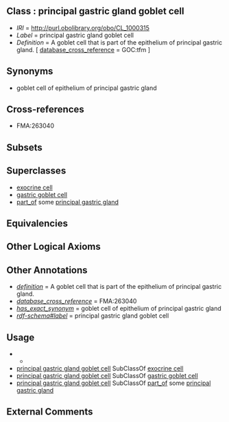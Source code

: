 
## Class : principal gastric gland goblet cell

 * *IRI* = http://purl.obolibrary.org/obo/CL_1000315
 * *Label* = principal gastric gland goblet cell
 * *Definition* = A goblet cell that is part of the epithelium of principal gastric gland. [ [database_cross_reference](../../ef/oboInOwl#hasDbXref.md) = GOC:tfm ]

## Synonyms

 * goblet cell of epithelium of principal gastric gland

## Cross-references

 * FMA:263040

## Subsets


## Superclasses

 * [exocrine cell](../../CL/52/CL_0000152.md)
 * [gastric goblet cell](../../CL/13/CL_1000313.md)
 * [part_of](../../BFO/50/BFO_0000050.md) some [principal gastric gland](../../UBERON/71/UBERON_0009971.md)

## Equivalencies


## Other Logical Axioms


## Other Annotations

 * *[definition](../../IAO/15/IAO_0000115.md)* = A goblet cell that is part of the epithelium of principal gastric gland.
 * *[database_cross_reference](../../ef/oboInOwl#hasDbXref.md)* = FMA:263040
 * *[has_exact_synonym](../../ym/oboInOwl#hasExactSynonym.md)* = goblet cell of epithelium of principal gastric gland
 * *[rdf-schema#label](../../el/rdf-schema#label.md)* = principal gastric gland goblet cell

## Usage

 * -
 * [principal gastric gland goblet cell](../../CL/15/CL_1000315.md) SubClassOf [exocrine cell](../../CL/52/CL_0000152.md)
 * [principal gastric gland goblet cell](../../CL/15/CL_1000315.md) SubClassOf [gastric goblet cell](../../CL/13/CL_1000313.md)
 * [principal gastric gland goblet cell](../../CL/15/CL_1000315.md) SubClassOf [part_of](../../BFO/50/BFO_0000050.md) some [principal gastric gland](../../UBERON/71/UBERON_0009971.md)

## External Comments

